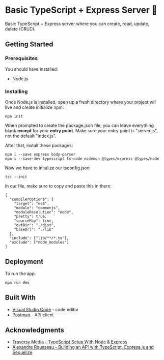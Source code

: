 # Basic TypeScript + Express Server :cake:

Basic TypeScript + Express server where you can create, read, update, delete (CRUD).

## Getting Started

### Prerequisites

You should have installed:

- Node.js

### Installing

Once Node.js is installed, open up a fresh directory where your project will live and create initialize npm:

```
npm init
```

When prompted to create the package.json file, you can leave everything blank **except** for your **entry point**. Make sure your entry point is "server.js", not the default "index.js".

After that, install these packages:

```
npm i --save express body-parser
npm i --save-dev typescript ts-node nodemon @types/express @types/node
```

Now we have to initalize our tsconfig.json:

```
tsc --init
```

In our file, make sure to copy and paste this in there:

```
{
  "compilerOptions": {
    "target": "es6",
    "module": "commonjs",
    "moduleResolution": "node",
    "pretty": true,
    "sourceMap": true,
    "outDir": "./dist",
    "baseUrl": "./lib"
  },
  "include": ["lib/**/*.ts"],
  "exclude": ["node_modules"]
}
```

## Deployment

To run the app:

```
npm run dev
```

## Built With

- [Visual Studio Code](https://code.visualstudio.com/) - code editor
- [Postman](https://www.getpostman.com/) - API client

## Acknowledgments

- [Traversy Media - TypeScript Setup With Node & Express](https://www.youtube.com/watch?v=zRo2tvQpus8)
- [Alexandre Rousseau - Building an API with TypeScript, Express.js and Sequelize](http://rousseau-alexandre.fr/en/programming/2019/06/19/express-typescript.html)
